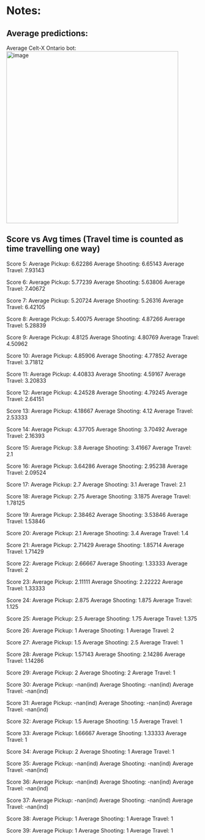 # Notes:

## Average predictions:
Average Celt-X Ontario bot: 
<img width="449" alt="image" src="https://github.com/0Domlightning0/Robotics-Game-2024/assets/99225898/8be1af84-8096-4749-a59f-3731737dc627">





 
## Score vs Avg times (Travel time is counted as time travelling one way)
Score 5:   Average Pickup: 6.62286   Average Shooting: 6.65143    Average Travel: 7.93143

Score 6:   Average Pickup: 5.77239   Average Shooting: 5.63806    Average Travel: 7.40672

Score 7:   Average Pickup: 5.20724   Average Shooting: 5.26316    Average Travel: 6.42105

Score 8:   Average Pickup: 5.40075   Average Shooting: 4.87266    Average Travel: 5.28839

Score 9:   Average Pickup: 4.8125   Average Shooting: 4.80769    Average Travel: 4.50962

Score 10:   Average Pickup: 4.85906   Average Shooting: 4.77852    Average Travel: 3.71812

Score 11:   Average Pickup: 4.40833   Average Shooting: 4.59167    Average Travel: 3.20833

Score 12:   Average Pickup: 4.24528   Average Shooting: 4.79245    Average Travel: 2.64151

Score 13:   Average Pickup: 4.18667   Average Shooting: 4.12    Average Travel: 2.53333

Score 14:   Average Pickup: 4.37705   Average Shooting: 3.70492    Average Travel: 2.16393

Score 15:   Average Pickup: 3.8   Average Shooting: 3.41667    Average Travel: 2.1

Score 16:   Average Pickup: 3.64286   Average Shooting: 2.95238    Average Travel: 2.09524

Score 17:   Average Pickup: 2.7   Average Shooting: 3.1    Average Travel: 2.1

Score 18:   Average Pickup: 2.75   Average Shooting: 3.1875    Average Travel: 1.78125

Score 19:   Average Pickup: 2.38462   Average Shooting: 3.53846    Average Travel: 1.53846

Score 20:   Average Pickup: 2.1   Average Shooting: 3.4    Average Travel: 1.4

Score 21:   Average Pickup: 2.71429   Average Shooting: 1.85714    Average Travel: 1.71429

Score 22:   Average Pickup: 2.66667   Average Shooting: 1.33333    Average Travel: 2

Score 23:   Average Pickup: 2.11111   Average Shooting: 2.22222    Average Travel: 1.33333

Score 24:   Average Pickup: 2.875   Average Shooting: 1.875    Average Travel: 1.125

Score 25:   Average Pickup: 2.5   Average Shooting: 1.75    Average Travel: 1.375

Score 26:   Average Pickup: 1   Average Shooting: 1    Average Travel: 2

Score 27:   Average Pickup: 1.5   Average Shooting: 2.5    Average Travel: 1

Score 28:   Average Pickup: 1.57143   Average Shooting: 2.14286    Average Travel: 1.14286

Score 29:   Average Pickup: 2   Average Shooting: 2    Average Travel: 1

Score 30:   Average Pickup: -nan(ind)   Average Shooting: -nan(ind)    Average Travel: -nan(ind)

Score 31:   Average Pickup: -nan(ind)   Average Shooting: -nan(ind)    Average Travel: -nan(ind)

Score 32:   Average Pickup: 1.5   Average Shooting: 1.5    Average Travel: 1

Score 33:   Average Pickup: 1.66667   Average Shooting: 1.33333    Average Travel: 1

Score 34:   Average Pickup: 2   Average Shooting: 1    Average Travel: 1

Score 35:   Average Pickup: -nan(ind)   Average Shooting: -nan(ind)    Average Travel: -nan(ind)

Score 36:   Average Pickup: -nan(ind)   Average Shooting: -nan(ind)    Average Travel: -nan(ind)

Score 37:   Average Pickup: -nan(ind)   Average Shooting: -nan(ind)    Average Travel: -nan(ind)

Score 38:   Average Pickup: 1   Average Shooting: 1    Average Travel: 1

Score 39:   Average Pickup: 1   Average Shooting: 1    Average Travel: 1
